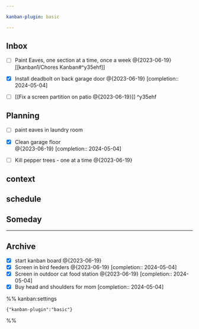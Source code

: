 ```yaml
---

kanban-plugin: basic

---
```


## Inbox

- [ ] Paint Eaves, one section at a time, once a week @{2023-06-19} [[kanban1/Chores Kanban#^y35ehf]]
- [x] Install deadbolt on back garage door @{2023-06-19}  [completion:: 2024-05-04]
- [ ] [[Fix a screen partition on patio @{2023-06-19}]] ^y35ehf


## Planning

- [ ] paint eaves in laundry room
- [x] Clean garage floor <br>@{2023-06-19}  [completion:: 2024-05-04]
- [ ] Kill pepper trees - one at a time @{2023-06-19}


## context



## schedule



## Someday



***

## Archive

- [x] start kanban board @{2023-06-19}
- [x] Screen in bird feeders @{2023-06-19}  [completion:: 2024-05-04]
- [x] Screen in outdoor cat food station @{2023-06-19}  [completion:: 2024-05-04]
- [x] Buy head and shoulders for mom  [completion:: 2024-05-04]

%% kanban:settings
```
{"kanban-plugin":"basic"}
```
%%
